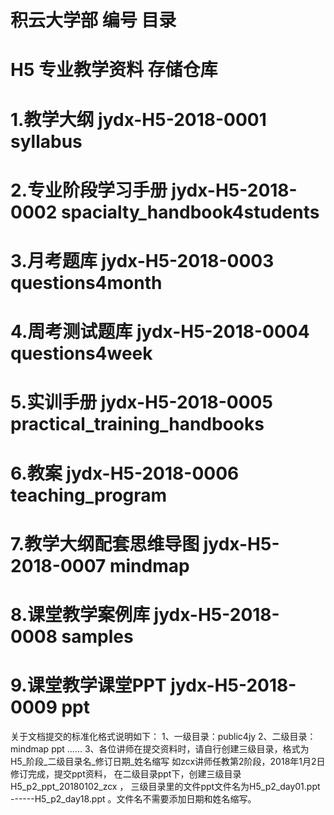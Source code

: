 # 积云大学部													编号															目录
# H5 专业教学资料 存储仓库
# 1.教学大纲													jydx-H5-2018-0001								syllabus
# 2.专业阶段学习手册											jydx-H5-2018-0002								spacialty_handbook4students
# 3.月考题库													jydx-H5-2018-0003								questions4month
# 4.周考测试题库												jydx-H5-2018-0004								questions4week
# 5.实训手册													jydx-H5-2018-0005								practical_training_handbooks
# 6.教案														jydx-H5-2018-0006								teaching_program
# 7.教学大纲配套思维导图										jydx-H5-2018-0007								mindmap
# 8.课堂教学案例库											jydx-H5-2018-0008								samples
# 9.课堂教学课堂PPT											jydx-H5-2018-0009								ppt

关于文档提交的标准化格式说明如下：
    1、一级目录：public4jy
    2、二级目录：mindmap
                 ppt
                 ......
    3、各位讲师在提交资料时，请自行创建三级目录，格式为    H5_阶段_二级目录名_修订日期_姓名缩写
        如zcx讲师任教第2阶段，2018年1月2日修订完成，提交ppt资料，
        在二级目录ppt下，创建三级目录 H5_p2_ppt_20180102_zcx   ， 
        三级目录里的文件ppt文件名为H5_p2_day01.ppt ------H5_p2_day18.ppt 。文件名不需要添加日期和姓名缩写。